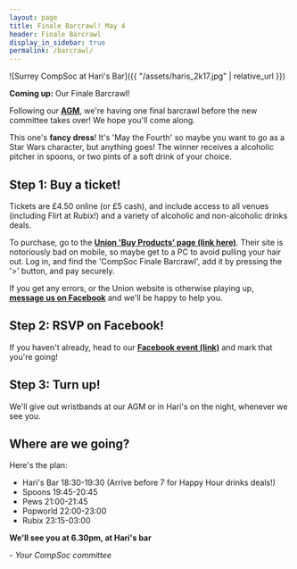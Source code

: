 ```yaml
---
layout: page
title: Finale Barcrawl! May 4
header: Finale Barcrawl
display_in_sidebar: true
permalink: /barcrawl/
---
```


![Surrey CompSoc at Hari's Bar]({{ "/assets/haris_2k17.jpg" | relative_url }})

**Coming up:** Our Finale Barcrawl!

Following our **[AGM](/agm)**, we're having one final barcrawl before the new committee takes over! We hope you'll come along.

This one's **fancy dress**! It's 'May the Fourth' so maybe you want to go as a Star Wars character, but anything goes! The winner receives a alcoholic pitcher in spoons, or two pints of a soft drink of your choice.

## Step 1: Buy a ticket!

Tickets are £4.50 online (or £5 cash), and include access to all venues (including Flirt at Rubix!) and a variety of alcoholic and non-alcoholic drinks deals.

To purchase, go to the **[Union 'Buy Products' page (link here)](https://www.ussu.co.uk/activity/Pages/BuyProducts.aspx)**. Their site is notoriously bad on mobile, so maybe get to a PC to avoid pulling your hair out. Log in, and find the 'CompSoc Finale Barcrawl', add it by pressing the '>' button, and pay securely.

If you get any errors, or the Union website is otherwise playing up, **[message us on Facebook](http://m.me/computingsoc)** and we'll be happy to help you.

## Step 2: RSVP on Facebook!

If you haven't already, head to our **[Facebook event (link)](https://www.facebook.com/events/2060357857575601/)** and mark that you're going!

## Step 3: Turn up!

We'll give out wristbands at our AGM or in Hari's on the night, whenever we see you.

## Where are we going?

Here's the plan:

* Hari's Bar 18:30-19:30 (Arrive before 7 for Happy Hour drinks deals!)
* Spoons 19:45-20:45
* Pews 21:00-21:45
* Popworld 22:00-23:00
* Rubix 23:15-03:00

**We'll see you at 6.30pm, at Hari's bar**

*- Your CompSoc committee*
